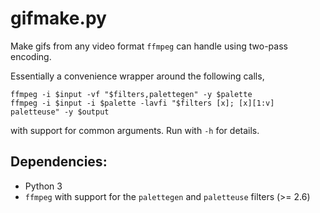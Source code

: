 gifmake.py
===================

Make gifs from any video format `ffmpeg` can handle using two-pass encoding.

Essentially a convenience wrapper around the following calls,

    ffmpeg -i $input -vf "$filters,palettegen" -y $palette
    ffmpeg -i $input -i $palette -lavfi "$filters [x]; [x][1:v] paletteuse" -y $output

with support for common arguments. Run with `-h` for details.

## Dependencies: ##
 * Python 3
 * `ffmpeg` with support for the `palettegen` and `paletteuse` filters (>= 2.6)
